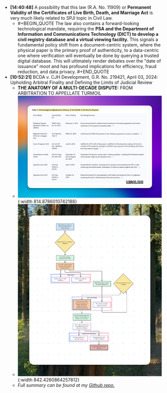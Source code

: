 - **[14:40:48]** A possibility that this law (R.A. No. 11909) or **Permanent Validity of the Certificates of Live Birth, Death, and Marriage Act** is very much likely related to SPJI topic in Civil Law.
	- #+BEGIN_QUOTE
	  The law also contains a forward-looking technological mandate, requiring the **PSA and the Department of Information and Communications Technology (DICT) to develop a civil registry database and a virtual viewing facility.** This signals a fundamental policy shift from a document-centric system, where the physical paper is the primary proof of authenticity, to a data-centric one where verification will eventually be done by querying a trusted digital database. This will ultimately render debates over the "date of issuance" moot and has profound implications for efficiency, fraud reduction, and data privacy.
	  #+END_QUOTE
- **[10:52:21]** BCDA v. CJH Development, G.R. No. 219421, April 03, 2024: Upholding Arbitral Finality and Defining the Limits of Judicial Review
	- **THE ANATOMY OF A MULTI-DECADE DISPUTE:** FROM ARBITRATION TO APPELLATE TURMOIL
	- ![CleanShot 2025-06-16 at 10.53.36@2x.png](../assets/CleanShot_2025-06-16_at_10.53.36@2x_1750042541070_0.png){:width 814.8786010742188}
	- ![CleanShot 2025-06-16 at 12.17.58@2x.png](../assets/CleanShot_2025-06-16_at_12.17.58@2x_1750047516041_0.png){:width 842.4260864257812}
	- *Full summary can be found at my [Github repo.](https://github.com/cliffordx)*